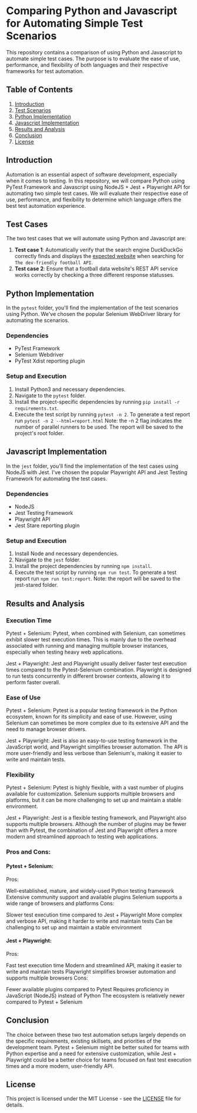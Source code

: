 # Comparing Python and Javascript for Automating Simple Test Scenarios

This repository contains a comparison of using Python and Javascript to automate simple test cases. The purpose is to evaluate the ease of use, performance, and flexibility of both languages and their respective frameworks for test automation.

## Table of Contents

1. [Introduction](#introduction)
2. [Test Scenarios](#test-scenarios)
3. [Python Implementation](#python-implementation)
4. [Javascript Implementation](#javascript-implementation)
5. [Results and Analysis](#results-and-analysis)
6. [Conclusion](#conclusion)
7. [License](#license)

## Introduction

Automation is an essential aspect of software development, especially when it comes to testing. In this repository, we will compare Python using PyTest Framework and Javascript using NodeJS + Jest + Playwright API for automating two simple test cases. We will evaluate their respective ease of use, performance, and flexibility to determine which language offers the best test automation experience.

## Test Cases

The two test cases that we will automate using Python and Javascript are:

1. **Test case 1**: Automatically verify that the search engine DuckDuckGo correctly finds and displays the [expected website](https://www.football-data.org/) when searching for `The dev-friendly football API`.
2. **Test case 2**: Ensure that a football data website's REST API service works correctly by checking a three different response statusses.

## Python Implementation

In the `pytest` folder, you'll find the implementation of the test scenarios using Python. We've chosen the popular Selenium WebDriver library for automating the scenarios.

### Dependencies

- PyTest Framework
- Selenium Webdriver
- PyTest Xdist reporting plugin


### Setup and Execution

1. Install Python3 and necessary dependencies.
2. Navigate to the `pytest` folder.
3. Install the project-specific dependencies by running `pip install -r requirements.txt`.
4. Execute the test script by running `pytest -n 2`. To generate a test report run `pytest -n 2 --html=report.html`
Note: the -n 2 flag indicates the number of parallel runners to be used. The report will be saved to the project's root folder.

## Javascript Implementation

In the `jest` folder, you'll find the implementation of the test cases using NodeJS with Jest. I've chosen the popular Playwright API and Jest Testing Framework for automating the test cases.

### Dependencies

- NodeJS
- Jest Testing Framework
- Playwright API
- Jest Stare reporting plugin

### Setup and Execution

1. Install Node and necessary dependencies.
2. Navigate to the `jest` folder.
3. Install the project dependencies by running `npm install`.
3. Execute the test script by running `npm run test`. To generate a test report run `npm run test:report`.
Note: the report will be saved to the jest-stared folder.

## Results and Analysis

### Execution Time
Pytest + Selenium: Pytest, when combined with Selenium, can sometimes exhibit slower test execution times. This is mainly due to the overhead associated with running and managing multiple browser instances, especially when testing heavy web applications.

Jest + Playwright: Jest and Playwright usually deliver faster test execution times compared to the Pytest-Selenium combination. Playwright is designed to run tests concurrently in different browser contexts, allowing it to perform faster overall.

### Ease of Use
Pytest + Selenium: Pytest is a popular testing framework in the Python ecosystem, known for its simplicity and ease of use. However, using Selenium can sometimes be more complex due to its extensive API and the need to manage browser drivers.

Jest + Playwright: Jest is also an easy-to-use testing framework in the JavaScript world, and Playwright simplifies browser automation. The API is more user-friendly and less verbose than Selenium's, making it easier to write and maintain tests.

### Flexibility
Pytest + Selenium: Pytest is highly flexible, with a vast number of plugins available for customization. Selenium supports multiple browsers and platforms, but it can be more challenging to set up and maintain a stable environment.

Jest + Playwright: Jest is a flexible testing framework, and Playwright also supports multiple browsers. Although the number of plugins may be fewer than with Pytest, the combination of Jest and Playwright offers a more modern and streamlined approach to testing web applications.

### Pros and Cons:

#### Pytest + Selenium:
Pros:

Well-established, mature, and widely-used Python testing framework
Extensive community support and available plugins
Selenium supports a wide range of browsers and platforms
Cons:

Slower test execution time compared to Jest + Playwright
More complex and verbose API, making it harder to write and maintain tests
Can be challenging to set up and maintain a stable environment

#### Jest + Playwright:
Pros:

Fast test execution time
Modern and streamlined API, making it easier to write and maintain tests
Playwright simplifies browser automation and supports multiple browsers
Cons:

Fewer available plugins compared to Pytest
Requires proficiency in JavaScript (NodeJS) instead of Python
The ecosystem is relatively newer compared to Pytest + Selenium


## Conclusion

The choice between these two test automation setups largely depends on the specific requirements, existing skillsets, and priorities of the development team. Pytest + Selenium might be better suited for teams with Python expertise and a need for extensive customization, while Jest + Playwright could be a better choice for teams focused on fast test execution times and a more modern, user-friendly API.

## License

This project is licensed under the MIT License - see the [LICENSE](LICENSE) file for details.

